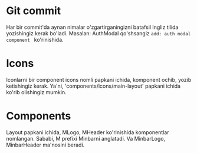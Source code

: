 # Git commit

Har bir commit'da aynan nimalar o'zgartirganingizni batafsil Ingliz tilida yozishingiz kerak bo'ladi.
Masalan: AuthModal qo'shsangiz `add: auth modal component ` ko'rinishida. 
# Icons

Iconlarni bir component icons nomli papkani ichida, komponent ochib, yozib ketishingiz kerak.
Ya'ni, 'components/icons/main-layout' papkani ichida ko'rib olishingiz mumkin.

# Components
Layout papkani ichida, MLogo, MHeader ko'rinishida komponentlar nomlangan. Sababi, M prefixi Minbarni anglatadi. Va MinbarLogo, MinbarHeader ma'nosini beradi.
